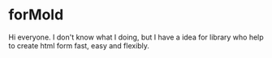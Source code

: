 # forMold

Hi everyone. I don't know what I doing, but I have a idea for library who help to create html form fast, easy and flexibly.
